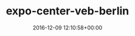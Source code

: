 ---
title:		"expo-center-veb-berlin"
type:		"upload"
description:		"TBC"
date:		"2016-12-09 12:10:58+00:00"
album:		"city"
filename:		"expo-center-veb-berlin.md"
series:		""
cl_public_id:		"city/expo-center-veb-berlin"
cl_version:		1497000264
format:		"tiff"
bytes:		7103848
width:		2560
height:		1440
exposure_mode:		"Auto"
program:		"Aperture-priority AE"
aperture:		"5.0"
focal_length:		"24.0 mm"
iso:		"200"
shutter_speed:		"1/160"
metering:		"Multi-segment"
flash:		"Off, Did not fire"
white_balance:		"Custom"
colour_temp:		"5400"
has_crop:		"false"
orientation:		"Horizontal (normal)"
camera_model:		"NIKON D800"
lens_info:		"24-70mm f/2.8"
artist:		"No artist info"
x_resolution:		"300"
y_resolution:		"300"
---